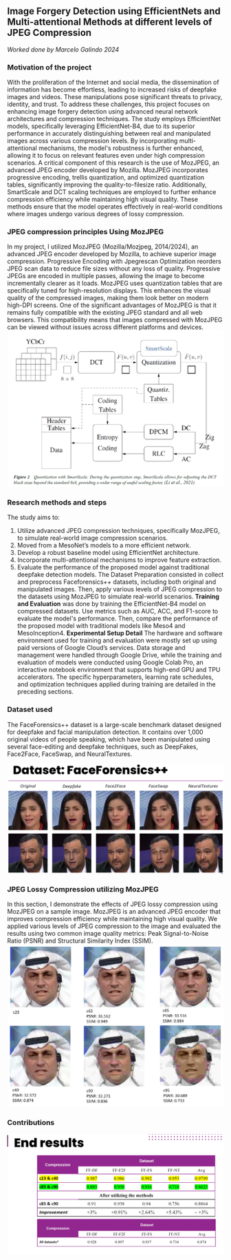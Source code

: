 ## Image Forgery Detection using EfficientNets and Multi-attentional Methods at different levels of JPEG Compression
_Worked done by Marcelo Galindo 2024_ 

### Motivation of the project
With the proliferation of the Internet and social media, the dissemination of information has become effortless, leading to increased risks of deepfake images and videos. These manipulations pose significant threats to privacy, identity, and trust. To address these challenges, this project focuses on enhancing image forgery detection using advanced neural network architectures and compression techniques.
The study employs EfficientNet models, specifically leveraging EfficientNet-B4, due to its superior performance in accurately distinguishing between real and manipulated images across various compression levels. By incorporating multi-attentional mechanisms, the model's robustness is further enhanced, allowing it to focus on relevant features even under high compression scenarios.
A critical component of this research is the use of MozJPEG, an advanced JPEG encoder developed by Mozilla. MozJPEG incorporates progressive encoding, trellis quantization, and optimized quantization tables, significantly improving the quality-to-filesize ratio. Additionally, SmartScale and DCT scaling techniques are employed to further enhance compression efficiency while maintaining high visual quality. These methods ensure that the model operates effectively in real-world conditions where images undergo various degrees of lossy compression.

### JPEG compression principles Using MozJPEG
In my project, I utilized MozJPEG (Mozilla/Mozjpeg, 2014/2024), an advanced JPEG encoder developed by Mozilla, to achieve superior image compression. Progressive Encoding with Jpegrescan Optimization reorders JPEG scan data to reduce file sizes without any loss of quality. Progressive JPEGs are encoded in multiple passes, allowing the image to become incrementally clearer as it loads. MozJPEG uses quantization tables that are specifically tuned for high-resolution displays. This enhances the visual quality of the compressed images, making them look better on modern high-DPI screens.
One of the significant advantages of MozJPEG is that it remains fully compatible with the existing JPEG standard and all web browsers. This compatibility means that images compressed with MozJPEG can be viewed without issues across different platforms and devices.
![System diagram](imgs/Smartscale.png)

### Research methods and steps
The study aims to:
1. Utilize advanced JPEG compression techniques, specifically MozJPEG, to simulate real-world image compression scenarios.
2. Moved from a MesoNet’s models to a more efficient network.
3. Develop a robust baseline model using EfficientNet architecture.
4. Incorporate multi-attentional mechanisms to improve feature extraction.
5. Evaluate the performance of the proposed model against traditional deepfake detection models.
The Dataset Preparation consisted in collect and preprocess Faceforensics++ datasets, including both original and manipulated images. Then, apply various levels of JPEG compression to the datasets using MozJPEG to simulate real-world scenarios.
**Training and Evaluation** was done by training the EfficientNet-B4 model on compressed datasets. Use metrics such as AUC, ACC, and F1-score to evaluate the model's performance. Then, compare the performance of the proposed model with traditional models like Meso4 and MesoInception4.
**Experimental Setup Detail** The hardware and software environment used for training and evaluation were mostly set up using paid versions of Google Cloud’s services. Data storage and management were handled through Google Drive, while the training and evaluation of models were conducted using Google Colab Pro, an interactive notebook environment that supports high-end GPU and TPU accelerators. The specific hyperparameters, learning rate schedules, and optimization techniques applied during training are detailed in the preceding sections.

### Dataset used
The FaceForensics++ dataset is a large-scale benchmark dataset designed for deepfake and facial manipulation detection. It contains over 1,000 original videos of people speaking, which have been manipulated using several face-editing and deepfake techniques, such as DeepFakes, Face2Face, FaceSwap, and NeuralTextures.

![System diagram](imgs/Dataset_example.png)

### JPEG Lossy Compression utilizing MozJPEG
In this section, I demonstrate the effects of JPEG lossy compression using MozJPEG on a sample image. MozJPEG is an advanced JPEG encoder that improves compression efficiency while maintaining high visual quality. We applied various levels of JPEG compression to the image and evaluated the results using two common image quality metrics: Peak Signal-to-Noise Ratio (PSNR) and Structural Similarity Index (SSIM).
![System diagram](imgs/PSNR.png)

### Contributions
![System diagram](imgs/results_table.png)
